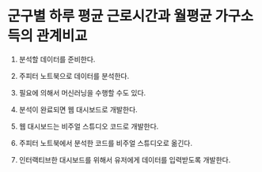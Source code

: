 # 군구별 하루 평균 근로시간과 월평균 가구소득의 관계비교

1. 분석할 데이터를 준비한다.

2. 주피터 노트북으로 데이터를 분석한다.

3. 필요에 의해서 머신러닝을 수행할 수도 있다.

4. 분석이 완료되면 웹 대시보드로 개발한다.

5. 웹 대시보드는 비주얼 스튜디오 코드로 개발한다.

6. 주피터 노트북에서 분석한 코드를 비주얼 스튜디오로 옮긴다.

7. 인터랙티브한 대시보드를 위해서 유저에게 데이터를 입력받도록 개발한다.
